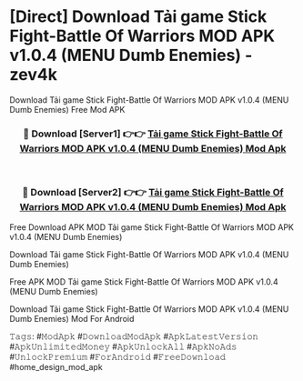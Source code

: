 # [Direct] Download Tải game Stick Fight-Battle Of Warriors MOD APK v1.0.4 (MENU Dumb Enemies) - zev4k
Download Tải game Stick Fight-Battle Of Warriors MOD APK v1.0.4 (MENU Dumb Enemies) Free Mod APK

<div align="center">
<h3>🔴 Download [Server1] 👉👉 <a href="https://apk-comot.site?title=Tải_game_Stick_Fight-Battle_Of_Warriors_MOD_APK_v1.0.4_(MENU_Dumb_Enemies)">Tải game Stick Fight-Battle Of Warriors MOD APK v1.0.4 (MENU Dumb Enemies) Mod Apk</a></h3><br>

<h3>🔴 Download [Server2] 👉👉 <a href="https://apk-comot.site?title=Tải_game_Stick_Fight-Battle_Of_Warriors_MOD_APK_v1.0.4_(MENU_Dumb_Enemies)">Tải game Stick Fight-Battle Of Warriors MOD APK v1.0.4 (MENU Dumb Enemies) Mod Apk</a></h3>
</div>


Free Download APK MOD Tải game Stick Fight-Battle Of Warriors MOD APK v1.0.4 (MENU Dumb Enemies)

Download Tải game Stick Fight-Battle Of Warriors MOD APK v1.0.4 (MENU Dumb Enemies) 

Free APK MOD Tải game Stick Fight-Battle Of Warriors MOD APK v1.0.4 (MENU Dumb Enemies) 

Download Tải game Stick Fight-Battle Of Warriors MOD APK v1.0.4 (MENU Dumb Enemies) Mod For Android

𝚃𝚊𝚐𝚜: #𝙼𝚘𝚍𝙰𝚙𝚔 #𝙳𝚘𝚠𝚗𝚕𝚘𝚊𝚍𝙼𝚘𝚍𝙰𝚙𝚔 #𝙰𝚙𝚔𝙻𝚊𝚝𝚎𝚜𝚝𝚅𝚎𝚛𝚜𝚒𝚘𝚗 #𝙰𝚙𝚔𝚄𝚗𝚕𝚒𝚖𝚒𝚝𝚎𝚍𝙼𝚘𝚗𝚎𝚢 #𝙰𝚙𝚔𝚄𝚗𝚕𝚘𝚌𝚔𝙰𝚕𝚕 #𝙰𝚙𝚔𝙽𝚘𝙰𝚍𝚜 #𝚄𝚗𝚕𝚘𝚌𝚔𝙿𝚛𝚎𝚖𝚒𝚞𝚖 #𝙵𝚘𝚛𝙰𝚗𝚍𝚛𝚘𝚒𝚍 #𝙵𝚛𝚎𝚎𝙳𝚘𝚠𝚗𝚕𝚘𝚊𝚍 #home_design_mod_apk